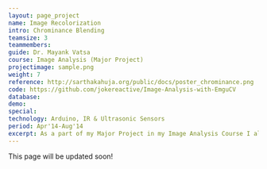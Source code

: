 ```yaml
---
layout: page_project
name: Image Recolorization 
intro: Chrominance Blending
teamsize: 3
teammembers: 
guide: Dr. Mayank Vatsa
course: Image Analysis (Major Project)
projectimage: sample.png
weight: 7
reference: http://sarthakahuja.org/public/docs/poster_chrominance.png
code: https://github.com/jokereactive/Image-Analysis-with-EmguCV
database:
demo:
special:
technology: Arduino, IR & Ultrasonic Sensors
period: Apr'14-Aug'14
excerpt: As a part of my Major Project in my Image Analysis Course I along with my fellow team member, implemented and analysed the performance of Chrominance Blending Technique proposed by Liron Yatziv and Guillermo Sapiro in their paper on the same as compared to other Algorithm.
---
```

This page will be updated soon!
